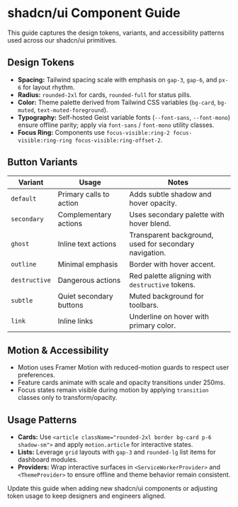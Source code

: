 # shadcn/ui Component Guide

This guide captures the design tokens, variants, and accessibility patterns used across our shadcn/ui primitives.

## Design Tokens

- **Spacing:** Tailwind spacing scale with emphasis on `gap-3`, `gap-6`, and `px-6` for layout rhythm.
- **Radius:** `rounded-2xl` for cards, `rounded-full` for status pills.
- **Color:** Theme palette derived from Tailwind CSS variables (`bg-card`, `bg-muted`, `text-muted-foreground`).
- **Typography:** Self-hosted Geist variable fonts (`--font-sans`, `--font-mono`) ensure offline parity; apply via `font-sans` /
  `font-mono` utility classes.
- **Focus Ring:** Components use `focus-visible:ring-2 focus-visible:ring-ring focus-visible:ring-offset-2`.

## Button Variants

| Variant | Usage | Notes |
| ------- | ----- | ----- |
| `default` | Primary calls to action | Adds subtle shadow and hover opacity. |
| `secondary` | Complementary actions | Uses secondary palette with hover blend. |
| `ghost` | Inline text actions | Transparent background, used for secondary navigation. |
| `outline` | Minimal emphasis | Border with hover accent. |
| `destructive` | Dangerous actions | Red palette aligning with `destructive` tokens. |
| `subtle` | Quiet secondary buttons | Muted background for toolbars. |
| `link` | Inline links | Underline on hover with primary color. |

## Motion & Accessibility

- Motion uses Framer Motion with reduced-motion guards to respect user preferences.
- Feature cards animate with scale and opacity transitions under 250ms.
- Focus states remain visible during motion by applying `transition` classes only to transform/opacity.

## Usage Patterns

- **Cards:** Use `<article className="rounded-2xl border bg-card p-6 shadow-sm">` and apply `motion.article` for interactive states.
- **Lists:** Leverage `grid` layouts with `gap-3` and `rounded-lg` list items for dashboard modules.
- **Providers:** Wrap interactive surfaces in `<ServiceWorkerProvider>` and `<ThemeProvider>` to ensure offline and theme behavior remain consistent.

Update this guide when adding new shadcn/ui components or adjusting token usage to keep designers and engineers aligned.
